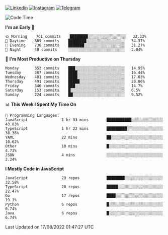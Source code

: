 [![Linkedin](https://img.shields.io/badge/-Archie-blue?style=flat-square&labelColor=gray&logo=Linkedin&logoColor=white&link=https://www.linkedin.com/in/archisdi)](https://www.linkedin.com/in/archisdi)
[![Instagram](https://img.shields.io/badge/-@archisdi-orange?style=flat-square&labelColor=gray&logo=Instagram&logoColor=white&link=https://www.instagram.com/archisdi)](https://www.instagram.com/archisdi)
[![Telegram](https://img.shields.io/badge/-aai-informational?style=flat-square&labelColor=gray&logo=telegram&logoColor=white&link=https://t.me/archisdi)](https://t.me/archisdi)

<!--START_SECTION:waka-->
![Code Time](http://img.shields.io/badge/Code%20Time-0%20secs-blue)

**I'm an Early 🐤** 

```text
🌞 Morning    761 commits    ████████░░░░░░░░░░░░░░░░░   32.33% 
🌆 Daytime    809 commits    ████████░░░░░░░░░░░░░░░░░   34.37% 
🌃 Evening    736 commits    ███████░░░░░░░░░░░░░░░░░░   31.27% 
🌙 Night      48 commits     ░░░░░░░░░░░░░░░░░░░░░░░░░   2.04%

```
📅 **I'm Most Productive on Thursday** 

```text
Monday       352 commits    ███░░░░░░░░░░░░░░░░░░░░░░   14.95% 
Tuesday      387 commits    ████░░░░░░░░░░░░░░░░░░░░░   16.44% 
Wednesday    401 commits    ████░░░░░░░░░░░░░░░░░░░░░   17.03% 
Thursday     491 commits    █████░░░░░░░░░░░░░░░░░░░░   20.86% 
Friday       346 commits    ███░░░░░░░░░░░░░░░░░░░░░░   14.7% 
Saturday     153 commits    █░░░░░░░░░░░░░░░░░░░░░░░░   6.5% 
Sunday       224 commits    ██░░░░░░░░░░░░░░░░░░░░░░░   9.52%

```


📊 **This Week I Spent My Time On** 

```text
💬 Programming Languages: 
JavaScript               1 hr 33 mins        ███████████░░░░░░░░░░░░░░   43.83% 
TypeScript               1 hr 22 mins        █████████░░░░░░░░░░░░░░░░   38.36% 
YAML                     22 mins             ██░░░░░░░░░░░░░░░░░░░░░░░   10.62% 
Other                    10 mins             █░░░░░░░░░░░░░░░░░░░░░░░░   4.73% 
JSON                     4 mins              ░░░░░░░░░░░░░░░░░░░░░░░░░   2.24%

```

**I Mostly Code in JavaScript** 

```text
JavaScript               29 repos            ████████░░░░░░░░░░░░░░░░░   32.58% 
TypeScript               20 repos            █████░░░░░░░░░░░░░░░░░░░░   22.47% 
Go                       17 repos            ████░░░░░░░░░░░░░░░░░░░░░   19.1% 
Python                   6 repos             █░░░░░░░░░░░░░░░░░░░░░░░░   6.74% 
Java                     6 repos             █░░░░░░░░░░░░░░░░░░░░░░░░   6.74%

```



 Last Updated on 17/08/2022 01:47:27 UTC
<!--END_SECTION:waka-->